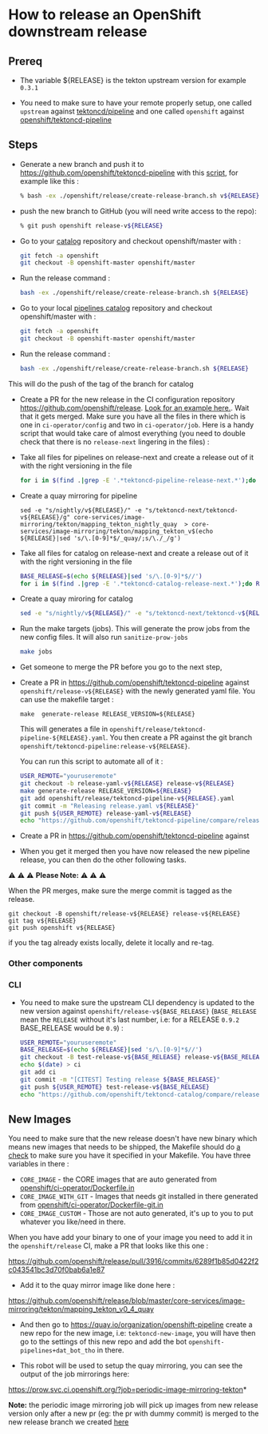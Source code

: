 
# How to release an OpenShift downstream release

## Prereq

* The variable ${RELEASE} is the tekton upstream version for example `0.3.1`

* You need to make sure to have your remote properly setup, one called `upstream` against [tektoncd/pipeline](https://github.com/tektoncd/pipeline) and one called `openshift` against [openshift/tektoncd-pipeline](https://github.com/openshift/tektoncd-pipeline)

## Steps

* Generate a new branch and push it to <https://github.com/openshift/tektoncd-pipeline> with this [script](https://github.com/openshift/tektoncd-pipeline/blob/master/openshift/release/create-release-branch.sh), for example like this :

  ```bash
  % bash -ex ./openshift/release/create-release-branch.sh v${RELEASE} release-v${RELEASE}
  ```

* push the new branch to GitHub (you will need write access to the repo):

  ```bash
  % git push openshift release-v${RELEASE}
  ```

* Go to your [catalog](https://github.com/openshift/tektoncd-catalog) repository and checkout openshift/master with :

  ```bash
  git fetch -a openshift
  git checkout -B openshift-master openshift/master
  ```

* Run the release command :

  ```bash
  bash -ex ./openshift/release/create-release-branch.sh ${RELEASE}
  ```

* Go to your local [pipelines catalog](https://github.com/openshift/pipelines-catalog) repository and checkout openshift/master with :

  ```bash
  git fetch -a openshift
  git checkout -B openshift-master openshift/master
  ```

* Run the release command :

  ```bash
  bash -ex ./openshift/release/create-release-branch.sh ${RELEASE}
  ```


This will do the push of the tag of the branch for catalog

* Create a PR for the new release in the CI configuration repository <https://github.com/openshift/release>.
  [Look for an example here.](https://github.com/openshift/release/pull/3623). Wait that it gets merged. Make sure you have all the files in there which is one in `ci-operator/config` and two in `ci-operator/job`. Here is a handy script that would take care of almost everything (you need to double check that there is no `release-next` lingering in the files) :

* Take all files for pipelines on release-next and create a release out of it with the right versioning in the file
  ```bash
  for i in $(find .|grep -E '.*tektoncd-pipeline-release-next.*');do RV=$(echo ${RELEASE}|sed 's/\./\\\\./g');sed -e "s/\^release-next/^release-v${RV}/" -e "s/release-next/release-v${RELEASE}/" -e "s/tektoncd-next/tektoncd-v${RELEASE}/" $i > $(echo $i| sed "s/release-next/release-v${RELEASE}/");done
  ```

* Create a quay mirroring for pipeline
  ```
  sed -e "s/nightly/v${RELEASE}/" -e "s/tektoncd-next/tektoncd-v${RELEASE}/g" core-services/image-mirroring/tekton/mapping_tekton_nightly_quay  > core-services/image-mirroring/tekton/mapping_tekton_v$(echo ${RELEASE}|sed 's/\.[0-9]*$/_quay/;s/\./_/g')
  ```

* Take all files for catalog on release-next and create a release out of it with the right versioning in the file

  ```bash
  BASE_RELEASE=$(echo ${RELEASE}|sed 's/\.[0-9]*$//')
  for i in $(find .|grep -E '.*tektoncd-catalog-release-next.*');do RV=$(echo ${BASE_RELEASE}|sed 's/\./\\\\./g');sed -e "s/\^release-next/^release-v${RV}/" -e "s/release-next/release-v${BASE_RELEASE}/" -e "s/tektoncd-next/tektoncd-v${BASE_RELEASE}/" $i > $(echo $i| sed "s/release-next/release-v${BASE_RELEASE}/");done
  ```

* Create a quay miroring for catalog
  ```bash
  sed -e "s/nightly/v${RELEASE}/" -e "s/tektoncd-next/tektoncd-v${RELEASE}/g" core-services/image-mirroring/tekton/mapping_tekton_catalog_nightly_quay  > core-services/image-mirroring/tekton/mapping_tekton_catalog_v$(echo ${RELEASE}|sed 's/\.[0-9]*$/_quay/;s/\./_/g')
  ```

* Run the make targets (jobs). This will generate the prow jobs from the new config files. It will also run `sanitize-prow-jobs`

  ```bash
  make jobs
  ```

* Get someone to merge the PR before you go to the next step,

* Create a PR in <https://github.com/openshift/tektoncd-pipeline> against
  `openshift/release-v${RELEASE}` with the newly generated yaml file.
  You can use the makefile target :

  `make  generate-release RELEASE_VERSION=${RELEASE}`

  This will generates a file in
  `openshift/release/tektoncd-pipeline-${RELEASE}.yaml`. You then create a PR
  against the git branch `openshift/tektoncd-pipeline:release-v${RELEASE}`.

  You can run  this script to automate all of it :

    ```bash
    USER_REMOTE="youruseremote"
    git checkout -b release-yaml-v${RELEASE} release-v${RELEASE}
    make generate-release RELEASE_VERSION=${RELEASE}
    git add openshift/release/tektoncd-pipeline-v${RELEASE}.yaml
    git commit -m "Releasing release.yaml v${RELEASE}"
    git push ${USER_REMOTE} release-yaml-v${RELEASE}
    echo "https://github.com/openshift/tektoncd-pipeline/compare/release-v${RELEASE}...${USER_REMOTE}:release-yaml-v${RELEASE}?expand=1"
    ```

* Create a PR in <https://github.com/openshift/tektoncd-pipeline> against

* When you get it merged then you have now released the new pipeline release, you can then do the other following tasks.

:warning: :warning: :warning: **Please Note:** :warning: :warning: :warning:

When the PR merges, make sure the merge commit is tagged as the release.

```shell script
git checkout -B openshift/release-v${RELEASE} release-v${RELEASE}
git tag v${RELEASE}
git push openshift v${RELEASE}
```

if you the tag already exists locally, delete it locally and re-tag.

### Other components

### CLI

* You need to make sure the upstream CLI dependency is updated to the new version against `openshift/release-v${BASE_RELEASE}` (`BASE_RELEASE` mean the `RELEASE` without it's last number, i.e: for a RELEASE `0.9.2` BASE_RELEASE would be `0.9`) :

    ```bash
    USER_REMOTE="youruseremote"
    BASE_RELEASE=$(echo ${RELEASE}|sed 's/\.[0-9]*$//')
    git checkout -B test-release-v${BASE_RELEASE} release-v${BASE_RELEASE}
    echo $(date) > ci
    git add ci
    git commit -m "[CITEST] Testing release ${BASE_RELEASE}"
    git push ${USER_REMOTE} test-release-v${BASE_RELEASE}
    echo "https://github.com/openshift/tektoncd-catalog/compare/release-v${BASE_RELEASE}...${USER_REMOTE}:test-release-v${BASE_RELEASE}?expand=1"
    ```

## New Images

You need to make sure that the new release doesn't have new binary which means new images that needs to be shipped, the Makefile should do [a check](https://github.com/openshift/tektoncd-pipeline/blob/02f43d3ef90435c2679b336a0ac9c08ff1d4dd9a/Makefile#L31) to make sure you have it specified in your Makefile. You have three variables in there :

* `CORE_IMAGE` - the CORE images that are auto generated from [openshift/ci-operator/Dockerfile.in](openshift/ci-operator/Dockerfile.in)
* `CORE_IMAGE_WITH_GIT` - Images that needs git installed in there generated from [openshift/ci-operator/Dockerfile-git.in](openshift/ci-operator/Dockerfile.in)
* `CORE_IMAGE_CUSTOM` - Those are not auto generated, it's up to you to put whatever you like/need in there.

When you have add your binary to one of your image you need to add it in the `openshift/release` CI, make a PR that looks like this one :

https://github.com/openshift/release/pull/3916/commits/6289f1b85d0422f2c043541bc3d70f0bab6a1e87

* Add it to the quay mirror image like done here :

https://github.com/openshift/release/blob/master/core-services/image-mirroring/tekton/mapping_tekton_v0_4_quay

* And then go to https://quay.io/organization/openshift-pipeline create a new repo for the new image, i.e: `tektoncd-new-image`, you will have then go to the settings of this new repo and add the bot `openshift-pipelines+dat_bot_tho` in there.

* This robot will be used to setup the quay mirroring, you can see the output of the job mirrorings here:

https://prow.svc.ci.openshift.org/?job=periodic-image-mirroring-tekton*

**Note:** the periodic image mirroring job will pick up images from new release version only after a new pr (eg: the pr with dummy commit) is merged to the new release branch we created [here](#steps)
